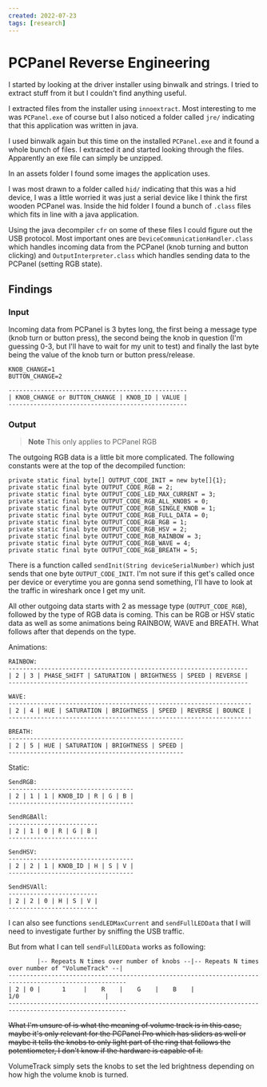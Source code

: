 ```yaml
---
created: 2022-07-23
tags: [research]
---
```


# PCPanel Reverse Engineering

I started by looking at the driver installer using binwalk and strings. I tried to extract stuff from it but I couldn't find anything useful.

I extracted files from the installer using `innoextract`. Most interesting to me was `PCPanel.exe` of course but I also noticed a folder called `jre/` indicating that this application was written in java.

I used binwalk again but this time on the installed `PCPanel.exe` and it found a whole bunch of files. I extracted it and started looking through the files. Apparently an exe file can simply be unzipped.

In an assets folder I found some images the application uses.

I was most drawn to a folder called `hid/` indicating that this was a hid device, I was a little worried it was just a serial device like I think the first wooden PCPanel was. Inside the hid folder I found a bunch of `.class` files which fits in line with a java application.

Using the java decompiler `cfr` on some of these files I could figure out the USB protocol. Most important ones are `DeviceCommunicationHandler.class` which handles incoming data from the PCPanel (knob turning and button clicking) and `OutputInterpreter.class` which handles sending data to the PCPanel (setting RGB state).

## Findings

### Input

Incoming data from PCPanel is 3 bytes long, the first being a message type (knob turn or button press), the second being the knob in question (I'm guessing 0-3, but I'll have to wait for my unit to test) and finally the last byte being the value of the knob turn or button press/release.

```
KNOB_CHANGE=1
BUTTON_CHANGE=2

--------------------------------------------------
| KNOB_CHANGE or BUTTON_CHANGE | KNOB_ID | VALUE |
--------------------------------------------------
```

### Output

> **Note** This only applies to PCPanel RGB

The outgoing RGB data is a little bit more complicated. The following constants were at the top of the decompiled function:

```
private static final byte[] OUTPUT_CODE_INIT = new byte[]{1};
private static final byte OUTPUT_CODE_RGB = 2;
private static final byte OUTPUT_CODE_LED_MAX_CURRENT = 3;
private static final byte OUTPUT_CODE_RGB_ALL_KNOBS = 0;
private static final byte OUTPUT_CODE_RGB_SINGLE_KNOB = 1;
private static final byte OUTPUT_CODE_RGB_FULL_DATA = 0;
private static final byte OUTPUT_CODE_RGB_RGB = 1;
private static final byte OUTPUT_CODE_RGB_HSV = 2;
private static final byte OUTPUT_CODE_RGB_RAINBOW = 3;
private static final byte OUTPUT_CODE_RGB_WAVE = 4;
private static final byte OUTPUT_CODE_RGB_BREATH = 5;
```

There is a function called `sendInit(String deviceSerialNumber)` which just sends that one byte `OUTPUT_CODE_INIT`. I'm not sure if this get's called once per device or everytime you are gonna send something, I'll have to look at the traffic in wireshark once I get my unit.

All other outgoing data starts with 2 as message type (`OUTPUT_CODE_RGB`), followed by the type of RGB data is coming. This can be RGB or HSV static data as well as some animations being RAINBOW, WAVE and BREATH. What follows after that depends on the type.

Animations:

```
RAINBOW:
-------------------------------------------------------------------
| 2 | 3 | PHASE_SHIFT | SATURATION | BRIGHTNESS | SPEED | REVERSE |
-------------------------------------------------------------------

WAVE:
--------------------------------------------------------------------
| 2 | 4 | HUE | SATURATION | BRIGHTNESS | SPEED | REVERSE | BOUNCE |
--------------------------------------------------------------------

BREATH:
-------------------------------------------------
| 2 | 5 | HUE | SATURATION | BRIGHTNESS | SPEED |
-------------------------------------------------
```

Static:

```
SendRGB:
-----------------------------------
| 2 | 1 | 1 | KNOB_ID | R | G | B |
-----------------------------------

SendRGBAll:
-------------------------
| 2 | 1 | 0 | R | G | B |
-------------------------

SendHSV:
-----------------------------------
| 2 | 2 | 1 | KNOB_ID | H | S | V |
-----------------------------------

SendHSVAll:
-------------------------
| 2 | 2 | 0 | H | S | V |
-------------------------
```

I can also see functions `sendLEDMaxCurrent` and `sendFullLEDData` that I will need to investigate further by sniffing the USB traffic.

But from what I can tell `sendFullLEDData` works as following:
```
        |-- Repeats N times over number of knobs --|-- Repeats N times over number of "VolumeTrack" --|
-------------------------------------------------------------------------------------------------------
| 2 | 0 |      1     |    R    |    G    |    B    |                       1/0                        |
-------------------------------------------------------------------------------------------------------
```

~~What I'm unsure of is what the meaning of volume track is in this case, maybe it's only relevant for the PCPanel Pro which has sliders as well or maybe it tells the knobs to only light part of the ring that follows the potentiometer, I don't know if the hardware is capable of it.~~

VolumeTrack simply sets the knobs to set the led brightness depending on how high the volume knob is turned.
